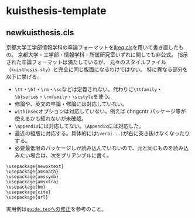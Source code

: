 # kuisthesis-template

## newkuisthesis.cls

京都大学工学部情報学科の卒論フォーマットを[jlreq.cls](https://github.com/abenori/jlreq)を用いて書き直したもの。
京都大学・工学部・情報学科・所属研究室いずれに関しても非公式。
指示された卒論フォーマットは満たしているが、
元々のスタイルファイル（`kuisthesis.sty`）と完全に同じ版面になるわけではない。
特に異なる部分を以下に挙げる。

- `\tt`・`\bf`・`\rm`・`\sc`などは定義されない。代わりに`\ttfamily`・`\bfseries`・`\rmfamily`・`\scstyle`を使う。
- 修論や、英文の卒論・修論には対応していない。
- `withinsec`オプションは対応していない。例えば chngcntr パッケージ等が使えるかも知れないが未確認。
- `\appendix`には対応してない。`\Appendix`には対応した。
- 最近の組版に対応する。具体的には`\verb|...|`が右に突き抜けなくなったりする。
- 必要最低限のパッケージしか読み込んでいないので、元と同じものを読み込みたい場合は、次をプリアンブルに書く。

```
\usepackage{newpxtext}
\usepackage{amsmath}
\usepackage{amssymb}
\usepackage{amsxtra}
\usepackage{bm}
\usepackage{cite}
\usepackage{url}
```

実用例は[`guide.tex`への修正](https://github.com/ushitora-anqou/kuisthesis-template/commit/ebb13e2f108393d4b972abdd5967288d671a3891#diff-4cbaca92b8ae177a86f3180fd3b718ac06757c25cbf99f145dd176a811edf13d)を参考のこと。